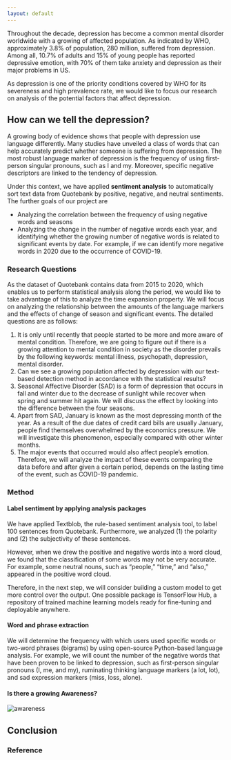 ```yaml
---
layout: default
---
```


Throughout the decade, depression has become a common mental disorder worldwide with a growing of affected population. As indicated by WHO, approximately 3.8% of population, 280 million, suffered from depression. Among all, 10.7% of adults and 15% of young people has reported depressive emotion, with 70% of them take anxiety and depression as their major problems in US. 

As depression is one of the priority conditions covered by WHO for its severeness and high prevalence rate, we would like to focus our research on analysis of the potential factors that affect depression.

## How can we tell the depression?
A growing body of evidence shows that people with depression use language differently. Many studies have unveiled a class of words that can help accurately predict whether someone is suffering from depression. The most robust language marker of depression is the frequency of using first-person singular pronouns, such as I and my. Moreover, specific negative descriptors are linked to the tendency of depression.

Under this context, we have applied **sentiment analysis** to automatically sort text data from Quotebank by positive, negative, and neutral sentiments. The further goals of our project are 
- Analyzing the correlation between the frequency of using negative words and seasons 
- Analyzing the change in the number of negative words each year, and identifying whether the growing number of negative words is related to significant events by date. For example, if we can identify more negative words in 2020 due to the occurrence of COVID-19.

### Research Questions
As the dataset of Quotebank contains data from 2015 to 2020, which enables us to perform statistical analysis along the period, we would like to take advantage of this to analyze the time expansion property. We will focus on analyzing the relationship between the amounts of the language markers and the effects of change of season and significant events.  The detailed questions are as follows:  

1.	It is only until recently that people started to be more and more aware of mental condition. Therefore, we are going to figure out if there is a growing attention to mental condition in society as the disorder prevails by the following keywords: mental illness, psychopath, depression, mental disorder.
2.	Can we see a growing population affected by depression with our text-based detection method in accordance with the statistical results?
3.	Seasonal Affective Disorder (SAD) is a form of depression that occurs in fall and winter due to the decrease of sunlight while recover when spring and summer hit again. We will discuss the effect by looking into the difference between the four seasons.
4.	Apart from SAD, January is known as the most depressing month of the year. As a result of the due dates of credit card bills are usually January, people find themselves overwhelmed by the economics pressure. We will investigate this phenomenon, especially compared with other winter months.
5.	The major events that occurred would also affect people’s emotion. Therefore, we will analyze the impact of these events comparing the data before and after given a certain period, depends on the lasting time of the event, such as COVID-19 pandemic.

### Method

#### Label sentiment by applying analysis packages
We have applied Textblob, the rule-based sentiment analysis tool, to label 100 sentences from Quotebank. Furthermore, we analyzed (1) the polarity and (2) the subjectivity of these sentences.  
  
However, when we drew the positive and negative words into a word cloud, we found that the classification of some words may not be very accurate. For example, some neutral nouns, such as “people,” “time,” and “also,” appeared in the positive word cloud.  
  
Therefore, in the next step, we will consider building a custom model to get more control over the output. One possible package is TensorFlow Hub, a repository of trained machine learning models ready for fine-tuning and deployable anywhere.

#### Word and phrase extraction
We will determine the frequency with which users used specific words or two-word phrases (bigrams) by using open-source Python-based language analysis. For example, we will count the number of the negative words that have been proven to be linked to depression, such as first-person singular pronouns (I, me, and my), ruminating thinking language markers (a lot, lot), and sad expression markers (miss, loss, alone).

#### Is there a growing Awareness?
![awareness](/assets/awareness.png)

## Conclusion

### Reference
